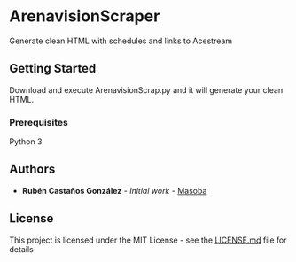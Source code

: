 # ArenavisionScraper
Generate clean HTML with schedules and links to Acestream

## Getting Started

Download and execute ArenavisionScrap.py and it will generate your clean HTML.

### Prerequisites

Python 3

## Authors

* **Rubén Castaños González** - *Initial work* - [Masoba](https://github.com/Masoba)

## License

This project is licensed under the MIT License - see the [LICENSE.md](LICENSE.md) file for details
